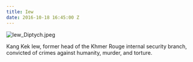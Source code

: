 ```yaml
---
title: Iew
date: 2016-10-18 16:45:00 Z
---
```


![Iew_Diptych.jpeg](/uploads/Iew_Diptych.jpeg)

Kang Kek Iew, former head of the Khmer Rouge internal security branch, convicted of crimes against humanity, murder, and torture. 